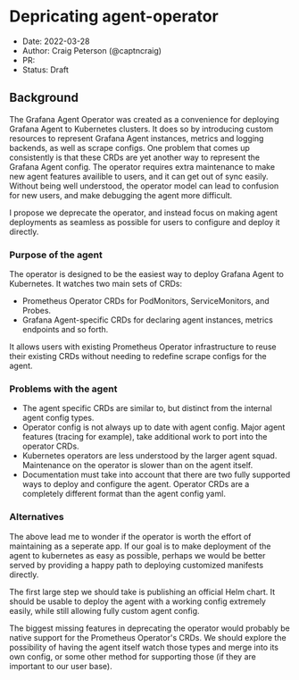 # Depricating agent-operator

* Date: 2022-03-28
* Author: Craig Peterson (@captncraig)
* PR:
* Status: Draft

## Background

The Grafana Agent Operator was created as a convenience for deploying Grafana Agent to Kubernetes clusters. 
It does so by introducing custom resources to represent Grafana Agent instances, metrics and logging backends, as well as
scrape configs. One problem that comes up consistently is that these CRDs are yet another way to represent the Grafana Agent config. The operator
requires extra maintenance to make new agent features availible to users, and it can get out of sync easily. Without being well understood,
the operator model can lead to confusion for new users, and make debugging the agent more difficult.

I propose we deprecate the operator, and instead focus on making agent deployments as seamless as possible for users to configure and deploy it directly.

### Purpose of the agent

The operator is designed to be the easiest way to deploy Grafana Agent to Kubernetes. It watches two main sets of CRDs:

- Prometheus Operator CRDs for PodMonitors, ServiceMonitors, and Probes.
- Grafana Agent-specific CRDs for declaring agent instances, metrics endpoints and so forth.

It allows users with existing Prometheus Operator infrastructure to reuse their existing CRDs without needing to redefine scrape configs for the agent.

### Problems with the agent

- The agent specific CRDs are similar to, but distinct from the internal agent config types.
- Operator config is not always up to date with agent config. Major agent features (tracing for example), take additional work to port into the operator CRDs.
- Kubernetes operators are less understood by the larger agent squad. Maintenance on the operator is slower than on the agent itself.
- Documentation must take into account that there are two fully supported ways to deploy and configure the agent. Operator CRDs are a completely different format than the agent config yaml.

### Alternatives

The above lead me to wonder if the operator is worth the effort of maintaining as a seperate app. If our goal is to make deployment of the agent to kubernetes as easy as possible, perhaps we would be better served by providing a happy path to deploying customized manifests directly. 

The first large step we should take is publishing an official Helm chart. It should be usable to deploy the agent with a working config extremely easily, while still allowing fully custom agent config.

The biggest missing features in deprecating the operator would probably be native support for the Prometheus Operator's CRDs. We should explore the possibility of having the agent itself watch those types and merge into its own config, or some other method for supporting those (if they are important to our user base).